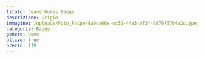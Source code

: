 ```yaml
---
titolo: Jeans Guess Baggy
descrizione: Grigio
immagine: /uploads/Foto_Felpe/8a9da66e-cc32-44a3-bf2f-987975704a2d.jpeg
categoria: Baggy
genere: Uomo
attivo: true
prezzo: 119
---
```


